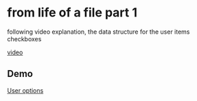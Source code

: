 # from life of a file part 1
following video explanation, the data structure for the  user items checkboxes

[video](https://youtu.be/XpDsk374LDE)

## Demo
[User options](http://suxxus.github.io/prjs/life-of-file-one/)

